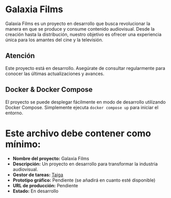 # Galaxia Films

Galaxia Films es un proyecto en desarrollo que busca revolucionar la manera en que se produce y consume contenido audiovisual. Desde la creación hasta la distribución, nuestro objetivo es ofrecer una experiencia única para los amantes del cine y la televisión.

## Atención

Este proyecto está en desarrollo. Asegúrate de consultar regularmente para conocer las últimas actualizaciones y avances.

## Docker & Docker Compose

El proyecto se puede desplegar fácilmente en modo de desarrollo utilizando Docker Compose. Simplemente ejecuta `docker compose up` para iniciar el entorno.

# Este archivo debe contener como mínimo:
 * **Nombre del proyecto:** Galaxia Films
 * **Descripción:** Un proyecto en desarrollo para transformar la industria audiovisual.
 * **Gestor de tareas:** [Taiga](https://tree.taiga.io/project/a16miqbargim-tr3-barcelomiquel/taskboard/sprint-1-7966)
 * **Prototipo gráfico:** Pendiente (se añadirá en cuanto esté disponible)
 * **URL de producción:** Pendiente
 * **Estado:** En desarrollo

